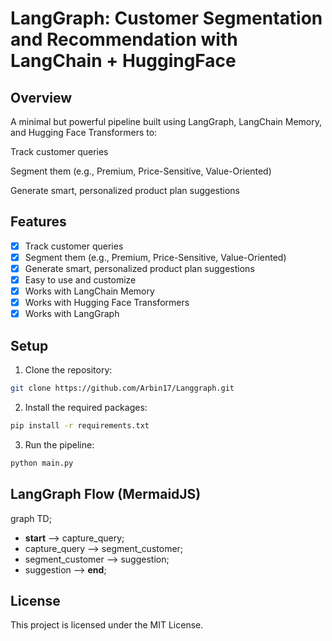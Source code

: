 # LangGraph: Customer Segmentation and Recommendation with LangChain + HuggingFace

## Overview
A minimal but powerful pipeline built using LangGraph, LangChain Memory, and Hugging Face Transformers to:

Track customer queries

Segment them (e.g., Premium, Price-Sensitive, Value-Oriented)

Generate smart, personalized product plan suggestions

## Features
- [x] Track customer queries
- [x] Segment them (e.g., Premium, Price-Sensitive, Value-Oriented)
- [x] Generate smart, personalized product plan suggestions
- [x] Easy to use and customize
- [x] Works with LangChain Memory
- [x] Works with Hugging Face Transformers
- [x] Works with LangGraph

## Setup
1. Clone the repository:
```bash
git clone https://github.com/Arbin17/Langgraph.git
```
2. Install the required packages:
```bash
pip install -r requirements.txt
```
3. Run the pipeline:
```bash
python main.py
```
## LangGraph Flow (MermaidJS)
graph TD;
-  __start__ --> capture_query;
-  capture_query --> segment_customer;
-  segment_customer --> suggestion;
-  suggestion --> __end__;

## License
This project is licensed under the MIT License.
